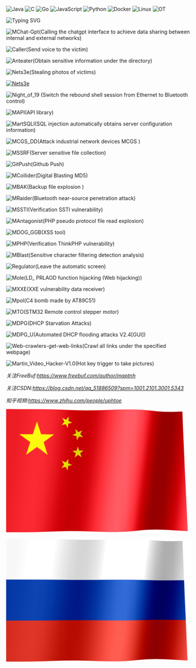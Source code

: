 ![Java](https://img.shields.io/badge/-Java-007396?style=flat-square&logo=Java&logoColor=ffffff)
![C](https://img.shields.io/badge/-C-002296?style=flat-square&logo=C&logoColor=ffffff)
![Go](https://img.shields.io/badge/-GoLang-005596?style=flat-square&logo=Go&logoColor=ffffff)
![JavaScript](https://img.shields.io/badge/JavaScript-F7DF1E?style=flat-square&logo=JavaScript&logoColor=ffffff)
![Python](https://img.shields.io/badge/-Python-3776AB?style=flat-square&logo=python&logoColor=ffffff)
![Docker](https://img.shields.io/badge/Docker-2496ED?style=flat-square&logo=docker&logoColor=ffffff)
![Linux](https://img.shields.io/badge/-Linux-333333?style=flat-square&logo=linux&logoColor=white)
![OT](https://img.shields.io/badge/-OT-003333?style=flat-square&logo=OT&logoColor=green)

![Typing SVG](https://readme-typing-svg.demolab.com?font=Fira+Code&duration=2000&pause=1&color=12FF00&background=000000&width=500&height=30&lines=[ROOT@Maptnh]%23whoami;Root;[ROOT@Maptnh]%23pwd;%2f烫烫烫烫烫烫烫)

![MChat-Gpt(Calling the chatgpt interface to achieve data sharing between internal and external networks)](https://github.com/MartinxMax/MChat-Gpt)

![Caller(Send voice to the victim)](https://github.com/MartinxMax/Caclert)

![Anteater(Obtain sensitive information under the directory)](https://github.com/MartinxMax/Anteater)

![Nets3e(Stealing photos of victims)](https://github.com/MartinxMax/Nets3e)

[![Nets3e](https://res.cloudinary.com/marcomontalbano/image/upload/v1692868309/video_to_markdown/images/youtube--v0dYFhAVOCg-c05b58ac6eb4c4700831b2b3070cd403.jpg)](https://www.youtube.com/watch?v=v0dYFhAVOCg "Nets3e")

![Night_of_19 (Switch the rebound shell session from Ethernet to Bluetooth control)](https://github.com/MartinxMax/Night_of_19)

![MAPI(API library)](https://github.com/MartinxMax/MAPI)

![MartSQLI(SQL injection automatically obtains server configuration information)](https://github.com/MartinxMax/MartSQLI)

![MCGS_DD(Attack industrial network devices MCGS )](https://github.com/MartinxMax/MCGS_DD)

![MSSRF(Server sensitive file collection)](https://github.com/MartinxMax/MSSRF)

![GitPush(Github Push)](https://github.com/MartinxMax/GitPush)

![MCollider(Digital Blasting MD5)](https://github.com/MartinxMax/MCollider)

![MBAK(Backup file explosion )](https://github.com/MartinxMax/MBAK)

![MRaider(Bluetooth near-source penetration attack)](https://github.com/MartinxMax/MRaider)

![MSSTI(Verification SSTI vulnerability)](https://github.com/MartinxMax/MSSTI)

![MAntagonist(PHP pseudo protocol file read explosion)](https://github.com/MartinxMax/MAntagonist)

![MDOG_GGB(XSS tool)](https://github.com/MartinxMax/MDOG_GGB)

![MPHP(Verification ThinkPHP vulnerability)](https://github.com/MartinxMax/MPHP)

![MBlast(Sensitive character filtering detection analysis)](https://github.com/MartinxMax/MBlast)

![Regulator(Leave the automatic screen)](https://github.com/MartinxMax/Regulator)

![Mole(LD_ PRLAOD function hijacking (Web hijacking))](https://github.com/MartinxMax/Mole)

![MXXE(XXE vulnerability data receiver)](https://github.com/MartinxMax/MXXE)

![Mpol(C4 bomb made by AT89C51)](https://github.com/MartinxMax/Mpol)

![MTO(STM32 Remote control stepper motor)](https://github.com/MartinxMax/MTO)

![MDPG(DHCP Starvation Attacks)](https://github.com/MartinxMax/MDPG)

![MDPG_U(Automated DHCP flooding attacks V2.4[GUI])](https://github.com/MartinxMax/MDPG_U)

![Web-crawlers-get-web-links(Crawl all links under the specified webpage)](https://github.com/MartinxMax/Web-crawlers-get-web-links)

![Martin_Video_Hacker-V1.0(Hot key trigger to take pictures)](https://github.com/MartinxMax/Martin_Video_Hacker-V1.0)



_关注FreeBuf:https://www.freebuf.com/author/maptnh_

_关注CSDN:https://blog.csdn.net/qq_51886509?spm=1001.2101.3001.5343_

_知乎视频:https://www.zhihu.com/people/uphtoe_

![图片名称](./China.gif) 

![图片名称](./Russia.gif) 

